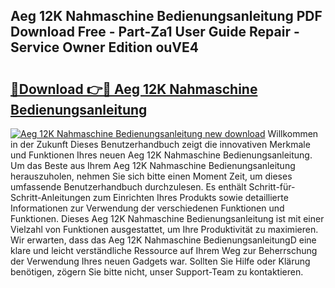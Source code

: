 ## Aeg 12K Nahmaschine Bedienungsanleitung PDF Download Free - Part-Za1 User Guide Repair - Service Owner Edition ouVE4

# <h2><a href="http://df19be2.blite.top/?on=Aeg+12K+Nahmaschine+Bedienungsanleitung">🔗Download 👉🔴 Aeg 12K Nahmaschine Bedienungsanleitung</a></h2>

[![Aeg 12K Nahmaschine Bedienungsanleitung new download](https://i.imgur.com/lujVjoI.png)](http://df19be2.blite.top/?on=Aeg+12K+Nahmaschine+Bedienungsanleitung)
Willkommen in der Zukunft Dieses Benutzerhandbuch zeigt die innovativen Merkmale und Funktionen Ihres neuen Aeg 12K Nahmaschine Bedienungsanleitung. Um das Beste aus Ihrem Aeg 12K Nahmaschine Bedienungsanleitung herauszuholen, nehmen Sie sich bitte einen Moment Zeit, um dieses umfassende Benutzerhandbuch durchzulesen. Es enthält Schritt-für-Schritt-Anleitungen zum Einrichten Ihres Produkts sowie detaillierte Informationen zur Verwendung der verschiedenen Funktionen und Funktionen. Dieses Aeg 12K Nahmaschine Bedienungsanleitung ist mit einer Vielzahl von Funktionen ausgestattet, um Ihre Produktivität zu maximieren. Wir erwarten, dass das Aeg 12K Nahmaschine BedienungsanleitungD eine klare und leicht verständliche Ressource auf Ihrem Weg zur Beherrschung der Verwendung Ihres neuen Gadgets war. Sollten Sie Hilfe oder Klärung benötigen, zögern Sie bitte nicht, unser Support-Team zu kontaktieren.
